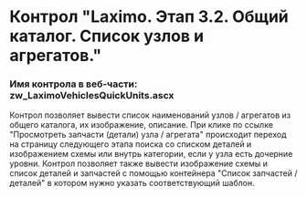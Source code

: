 ﻿---
description: 2.4.10.1
---
# Контрол "Laximo. Этап 3.2. Общий каталог. Список узлов и агрегатов."
### Имя контрола в веб-части: zw_LaximoVehiclesQuickUnits.ascx
Контрол позволяет вывести список наименований узлов / агрегатов из общего каталога, их изображение, описание. 
При клике по ссылке "Просмотреть запчасти (детали) узла / агрегата" происходит переход на страницу следующего этапа поиска со списком деталей и изображением схемы или внутрь категории, если у узла есть дочерние уровни.
Контрол позволяет также вывести изображение схемы и список деталей и запчастей с помощью контейнера "Список запчастей / деталей" в котором нужно указать соответствующий шаблон.

